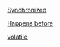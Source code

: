 [Synchronized](https://github.com/wangjunjie0817/note/blob/master/java/SynchronizedNote.md)

[Happens before](https://github.com/wangjunjie0817/note/blob/master/java/happens-before.md)

[volatile](https://github.com/wangjunjie0817/note/blob/master/java/volatileSourceCode.md)
